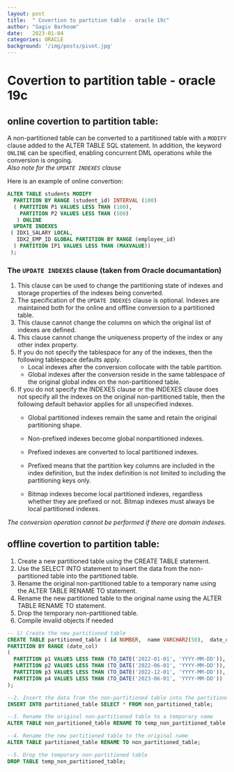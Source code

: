 ```yaml
---
layout: post
title:  " Covertion to partition table - oracle 19c"
author: "Sagiv Barhoom"
date:   2023-01-04
categories: ORACLE 
background: '/img/posts/pivot.jpg'
---
```

# Covertion to partition table - oracle 19c

## online covertion to partition table:
A non-partitioned table can be converted to a partitioned table with a `MODIFY` clause added to the ALTER TABLE SQL statement.
In addition, the keyword `ONLINE` can be specified, enabling concurrent DML operations while the conversion is ongoing.</br>
*Also note for the `UPDATE INDEXES` clause*

Here is an example of online convertion:
```sql
ALTER TABLE students MODIFY
  PARTITION BY RANGE (student_id) INTERVAL (100)
  ( PARTITION P1 VALUES LESS THAN (100),
    PARTITION P2 VALUES LESS THAN (500)
   ) ONLINE
  UPDATE INDEXES
 ( IDX1_SALARY LOCAL,
   IDX2_EMP_ID GLOBAL PARTITION BY RANGE (employee_id)
  ( PARTITION IP1 VALUES LESS THAN (MAXVALUE))
 );
 ```

### The  `UPDATE INDEXES` clause (taken from Oracle documantation)
1. This clause can be used to change the partitioning state of indexes and storage properties of the indexes being converted.
2. The specification of the `UPDATE INDEXES` clause is optional.
   Indexes are maintained both for the online and offline conversion to a partitioned table.
3. This clause cannot change the columns on which the original list of indexes are defined.
4. This clause cannot change the uniqueness property of the index or any other index property.
5. If you do not specify the tablespace for any of the indexes, then the following tablespace defaults apply.
    - Local indexes after the conversion collocate with the table partition.
    - Global indexes after the conversion reside in the same tablespace of the original global index on the non-partitioned table.
6. If you do not specify the INDEXES clause or the INDEXES clause does not specify all the indexes on the original non-partitioned table, then the following default behavior applies for all unspecified indexes.
    - Global partitioned indexes remain the same and retain the original partitioning shape.
    - Non-prefixed indexes become global nonpartitioned indexes.
    - Prefixed indexes are converted to local partitioned indexes.
    - Prefixed means that the partition key columns are included in the index definition, 
      but the index definition is not limited to including the partitioning keys only.

    - Bitmap indexes become local partitioned indexes, regardless whether they are prefixed or not.
      Bitmap indexes must always be local partitioned indexes.

*The conversion operation cannot be performed if there are domain indexes.*


 


## offline covertion to partition table:

1. Create a new partitioned table using the CREATE TABLE statement.
2. Use the SELECT INTO statement to insert the data from the non-partitioned table into the partitioned table.
3. Rename the original non-partitioned table to a temporary name using the ALTER TABLE RENAME TO statement.
4. Rename the new partitioned table to the original name using the ALTER TABLE RENAME TO statement.
5. Drop the temporary non-partitioned table.
6. Compile invalid objects if needed

```sql
-- 1) Create the new partitioned table
CREATE TABLE partitioned_table ( id NUMBER,  name VARCHAR2(50),  date_col DATE)
PARTITION BY RANGE (date_col)
(
  PARTITION p1 VALUES LESS THAN (TO_DATE('2022-01-01', 'YYYY-MM-DD')),
  PARTITION p2 VALUES LESS THAN (TO_DATE('2022-06-01', 'YYYY-MM-DD')),
  PARTITION p3 VALUES LESS THAN (TO_DATE('2022-12-01', 'YYYY-MM-DD')),
  PARTITION p4 VALUES LESS THAN (TO_DATE('2023-06-01', 'YYYY-MM-DD'))
);

--2. Insert the data from the non-partitioned table into the partitioned table
INSERT INTO partitioned_table SELECT * FROM non_partitioned_table;

--3. Rename the original non-partitioned table to a temporary name
ALTER TABLE non_partitioned_table RENAME TO temp_non_partitioned_table;

--4. Rename the new partitioned table to the original name
ALTER TABLE partitioned_table RENAME TO non_partitioned_table;

--5. Drop the temporary non-partitioned table
DROP TABLE temp_non_partitioned_table;
```
